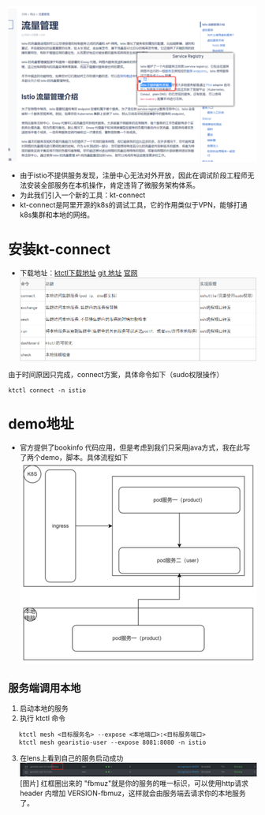 ![img.png](image/img2.png)
- 由于istio不提供服务发现，注册中心无法对外开放，因此在调试阶段工程师无法安装全部服务在本机操作，肯定违背了微服务架构体系。
- 为此我们引入一个新的工具：kt-connect
- kt-connect是阿里开源的k8s的调试工具，它的作用类似于VPN，能够打通k8s集群和本地的网络。
# 安装kt-connect
- 下载地址：[ktctl下载地址](https://github.com/alibaba/kt-connect/blob/master/docs/zh-cn/guide/downloads.md)
[git 地址](https://github.com/alibaba/kt-connect)
[官网](https://alibaba.github.io/kt-connect/#/)
![img.png](image/img4.png)

由于时间原因只完成，connect方案，具体命令如下（sudo权限操作）
```shell
ktctl connect -n istio
```

# demo地址
- 官方提供了bookinfo 代码应用，但是考虑到我们只采用java方式，我在此写了两个demo，脚本。具体流程如下
  ![img.png](image/流程图.jpg)
## 服务端调用本地
1. 启动本地的服务
2. 执行 ktctl 命令
```shell
   ktctl mesh <目标服务名> --expose <本地端口>:<目标服务端口>
   ktctl mesh gearistio-user --expose 8081:8080 -n istio
```


3. 在lens上看到自己的服务启动成功
![img.png](image/img5.png)[图片]
红框圈出来的 "fbmuz"就是你的服务的唯一标识，可以使用http请求 header 内增加 VERSION-fbmuz，这样就会由服务端去请求你的本地服务了。
